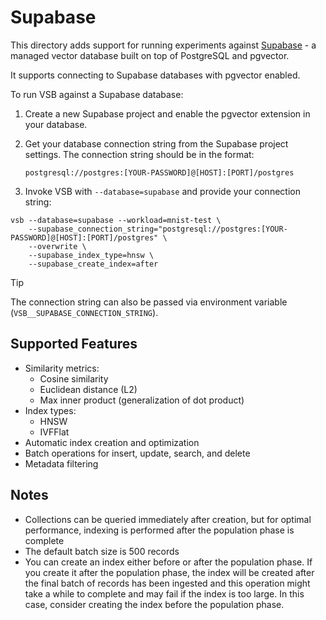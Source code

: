# Supabase

This directory adds support for running experiments against [Supabase](https://supabase.com/docs/guides/database/extensions/pgvector) - a managed vector database built on top of PostgreSQL and pgvector.

It supports connecting to Supabase databases with pgvector enabled.

To run VSB against a Supabase database:

1. Create a new Supabase project and enable the pgvector extension in your database.

2. Get your database connection string from the Supabase project settings. The connection string should be in the format:
   ```
   postgresql://postgres:[YOUR-PASSWORD]@[HOST]:[PORT]/postgres
   ```

3. Invoke VSB with `--database=supabase` and provide your connection string:

```shell
vsb --database=supabase --workload=mnist-test \
    --supabase_connection_string="postgresql://postgres:[YOUR-PASSWORD]@[HOST]:[PORT]/postgres" \
    --overwrite \
    --supabase_index_type=hnsw \
    --supabase_create_index=after
```

> [!TIP]
> The connection string can also be passed via environment variable
> (`VSB__SUPABASE_CONNECTION_STRING`).

## Supported Features

- Similarity metrics:
  - Cosine similarity
  - Euclidean distance (L2)
  - Max inner product (generalization of dot product)
- Index types:
  - HNSW
  - IVFFlat
- Automatic index creation and optimization
- Batch operations for insert, update, search, and delete
- Metadata filtering

## Notes

- Collections can be queried immediately after creation, but for optimal performance, indexing is performed after the population phase is complete
- The default batch size is 500 records
- You can create an index either before or after the population phase. If you create it after the population phase, the index will be created after the final batch of records has been ingested and this operation might take a while to complete and may fail if the index is too large. In this case, consider creating the index before the population phase.
